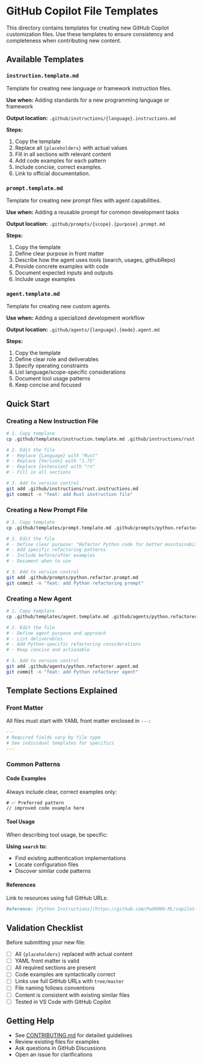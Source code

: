 # GitHub Copilot File Templates

This directory contains templates for creating new GitHub Copilot customization files. Use these templates to ensure consistency and completeness when contributing new content.

## Available Templates

### `instruction.template.md`
Template for creating new language or framework instruction files.

**Use when:** Adding standards for a new programming language or framework

**Output location:** `.github/instructions/{language}.instructions.md`

**Steps:**
1. Copy the template
2. Replace all `{placeholders}` with actual values
3. Fill in all sections with relevant content
4. Add code examples for each pattern
5. Include concise, correct examples.
6. Link to official documentation.

### `prompt.template.md`
Template for creating new prompt files with agent capabilities.

**Use when:** Adding a reusable prompt for common development tasks

**Output location:** `.github/prompts/{scope}.{purpose}.prompt.md`

**Steps:**
1. Copy the template
2. Define clear purpose in front matter
3. Describe how the agent uses tools (search, usages, githubRepo)
4. Provide concrete examples with code
5. Document expected inputs and outputs
6. Include usage examples

### `agent.template.md`
Template for creating new custom agents.

**Use when:** Adding a specialized development workflow

**Output location:** `.github/agents/{language}.{mode}.agent.md`

**Steps:**
1. Copy the template
2. Define clear role and deliverables
3. Specify operating constraints
4. List language/scope-specific considerations
5. Document tool usage patterns
6. Keep concise and focused

## Quick Start

### Creating a New Instruction File

```bash
# 1. Copy template
cp .github/templates/instruction.template.md .github/instructions/rust.instructions.md

# 2. Edit the file
# - Replace {Language} with "Rust"
# - Replace {Version} with "1.75"
# - Replace {extension} with "rs"
# - Fill in all sections

# 3. Add to version control
git add .github/instructions/rust.instructions.md
git commit -m "feat: add Rust instruction file"
```

### Creating a New Prompt File

```bash
# 1. Copy template
cp .github/templates/prompt.template.md .github/prompts/python.refactor.prompt.md

# 2. Edit the file
# - Define clear purpose: "Refactor Python code for better maintainability"
# - Add specific refactoring patterns
# - Include before/after examples
# - Document when to use

# 3. Add to version control
git add .github/prompts/python.refactor.prompt.md
git commit -m "feat: add Python refactoring prompt"
```

### Creating a New Agent

```bash
# 1. Copy template
cp .github/templates/agent.template.md .github/agents/python.refactorer.agent.md

# 2. Edit the file
# - Define agent purpose and approach
# - List deliverables
# - Add Python-specific refactoring considerations
# - Keep concise and actionable

# 3. Add to version control
git add .github/agents/python.refactorer.agent.md
git commit -m "feat: add Python refactorer agent"
```

## Template Sections Explained

### Front Matter
All files must start with YAML front matter enclosed in `---`:

```yaml
---
# Required fields vary by file type
# See individual templates for specifics
---
```

### Common Patterns

#### Code Examples
Always include clear, correct examples only:

```language
# ✅ Preferred pattern
// improved code example here
```

#### Tool Usage
When describing tool usage, be specific:

**Using `search` to:**
- Find existing authentication implementations
- Locate configuration files
- Discover similar code patterns

#### References
Link to resources using full GitHub URLs:

```markdown
Reference: [Python Instructions](https://github.com/Pwd9000-ML/copilot-archetype-standards/tree/master/.github/instructions/python.instructions.md)
```

## Validation Checklist

Before submitting your new file:

- [ ] All `{placeholders}` replaced with actual content
- [ ] YAML front matter is valid
- [ ] All required sections are present
- [ ] Code examples are syntactically correct
- [ ] Links use full GitHub URLs with `tree/master`
- [ ] File naming follows conventions
- [ ] Content is consistent with existing similar files
- [ ] Tested in VS Code with GitHub Copilot

## Getting Help

- See [CONTRIBUTING.md](https://github.com/Pwd9000-ML/copilot-archetype-standards/tree/master/CONTRIBUTING.md) for detailed guidelines
- Review existing files for examples
- Ask questions in GitHub Discussions
- Open an issue for clarifications
